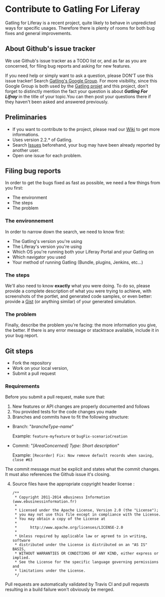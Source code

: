 Contribute to Gatling For Liferay
=================================

Gatling for Liferay is a recent project, quite likely to behave in unpredicted ways for specific usages. Therefore there is plenty of rooms for both bug fixes and general improvements.

## About Github's issue tracker

We use Github's issue tracker as a TODO list or, and as far as you are concerned, for filing bug reports and asking for new features.

If you need help or simply want to ask a question, please DON'T use this issue tracker!
Search [Gatling's Google Group](https://groups.google.com/forum/#!forum/gatling). For more visibility, since this Google Group is both used by the [Gatling projet](https://github.com/gatling/gatling) and this project, don't forget to distinctly mention the fact your question is about _**Gatling For Lifray**_ in the title of your topic.You can then post your questions there if they haven't been asked and answered previously.

## Preliminaries

* If you want to contribute to the project, please read our [Wiki](https://github.com/e-biz/gatling-liferay/wiki) to get more informations.
* Uses version 2.2.* of Gatling.
* Search [Issues](https://github.com/gatling/gatling/issues) beforehand, your bug may have been already reported by another user.
* Open one issue for each problem.

## Filing bug reports

In order to get the bugs fixed as fast as possible, we need a few things from you first:

* The environment
* The steps
* The problem

### The environnement

In order to narrow down the search, we need to know first:

* The Gatling's version you're using
* The Liferay's version you're using
* Which OS you're running both your Liferay Portal and your Gatling on
* Which navigator you used
* Your method of running Gatling (Bundle, plugins, Jenkins, etc...)


### The steps

We'll also need to know **exactly** what you were doing.
To do so, please provide a complete description of what you were trying to achieve,
with screenshots of the portlet, and generated code samples, or even better: provide a [Gist](https://gist.github.com/) (or anything similar) of your generated simulation.

### The problem

Finally, describe the problem you're facing: the more information you give, the better.
If there is any error message or stacktrace available, include it in your bug report.


## Git steps

* Fork the repository
* Work on your local version,
* Submit a pull request

### Requirements

Before you submit a pull request, make sure that:

1. New features or API changes are properly documented and follows
2. You provided tests for the code changes you made
3. Branches and commits have to fit the following structure:
  - Branch: "_brancheType-name_"

    Example: ```feature-myfeature``` or ```bugFix-scenarioCreation```

  - Commit: "_[AreaConcerned] Type: Short description_"

    Example: ```[Recorder] Fix: Now remove default records when saving, close #63```

  The commit message must be explicit and states what the commit changes. It must also references the Github issue it's closing.

4. Source files have the appropriate copyright header license :

	```
	/**
 	 * Copyright 2011-2014 eBusiness Information (www.ebusinessinformation.fr)
 	 *
	 * Licensed under the Apache License, Version 2.0 (the "License");
	 * you may not use this file except in compliance with the License.
	 * You may obtain a copy of the License at
 	 *
	 * 		http://www.apache.org/licenses/LICENSE-2.0
 	 *
 	 * Unless required by applicable law or agreed to in writing, software
	 * distributed under the License is distributed on an "AS IS" BASIS,
	 * WITHOUT WARRANTIES OR CONDITIONS OF ANY KIND, either express or implied.
	 * See the License for the specific language governing permissions and
	 * limitations under the License.
	 */
 	```

Pull requests are automatically validated by Travis CI and pull requests resulting in a build failure won't obviously be merged.

